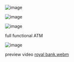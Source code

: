 ![image](https://user-images.githubusercontent.com/92365477/217081506-2d04eec2-d884-48b3-b396-33660bb7ad25.png)

![image](https://user-images.githubusercontent.com/92365477/217081590-43c8dcac-5e68-432c-8e60-228938817370.png)


![image](https://user-images.githubusercontent.com/92365477/217081682-28b6f4b7-5759-40d0-8b27-30d46248fdc9.png)

full functional ATM

![image](https://user-images.githubusercontent.com/92365477/217081990-4d28525e-5717-4113-b64e-05b2cab51d94.png)

preview video
[royal bank.webm](https://user-images.githubusercontent.com/92365477/217082089-d84a7b1b-2c5d-4b4f-ac30-30a7aab228f1.webm)

